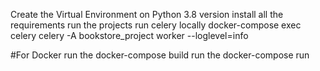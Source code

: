 Create the Virtual Environment on Python 3.8 version
install all the requirements
run the projects 
run celery locally
docker-compose exec celery celery -A bookstore_project worker --loglevel=info

#For Docker
run the docker-compose build
run the docker-compose run

